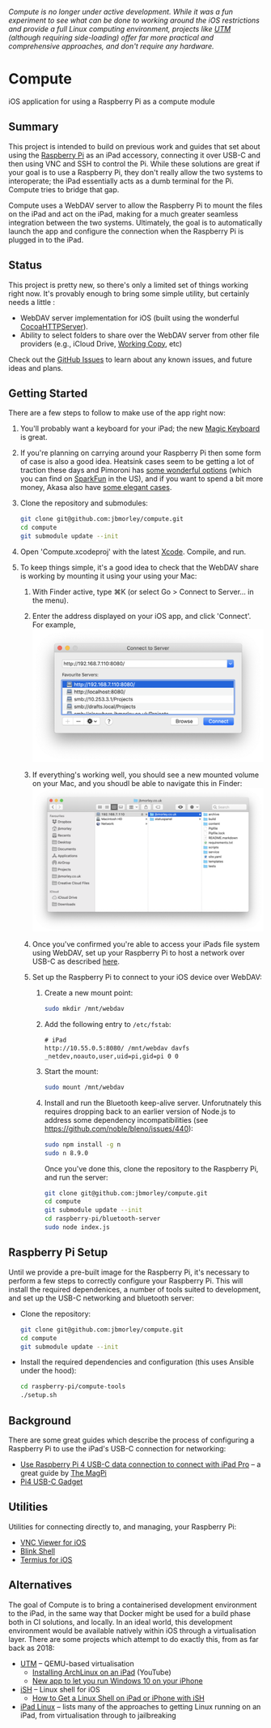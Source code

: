 _Compute is no longer under active development. While it was a fun experiment to see what can be done to working around the iOS restrictions and provide a full Linux computing environment, projects like [UTM](https://getutm.app) (although requiring side-loading) offer far more practical and comprehensive approaches, and don't require any hardware._

# Compute

iOS application for using a Raspberry Pi as a compute module

## Summary

This project is intended to build on previous work and guides that set about using the [Raspberry Pi](https://www.raspberrypi.org) as an iPad accessory, connecting it over USB-C and then using VNC and SSH to control the Pi. While these solutions are great if your goal is to use a Raspberry Pi, they don't really allow the two systems to interoperate; the iPad essentially acts as a dumb terminal for the Pi. Compute tries to bridge that gap.

Compute uses a WebDAV server to allow the Raspberry Pi to mount the files on the iPad and act on the iPad, making for a much greater seamless integration between the two systems. Ultimately, the goal is to automatically launch the app and configure the connection when the Raspberry Pi is plugged in to the iPad.

## Status

This project is pretty new, so there's only a limited set of things working right now. It's provably enough to bring some simple utility, but certainly needs a little :

- WebDAV server implementation for iOS (built using the wonderful [CocoaHTTPServer](https://github.com/robbiehanson/CocoaHTTPServer)).
- Ability to select folders to share over the WebDAV server from other file providers (e.g., iCloud Drive, [Working Copy](https://workingcopyapp.com), etc)

Check out the [GitHub Issues](https://github.com/jbmorley/compute/issues) to learn about any known issues, and future ideas and plans.

## Getting Started

There are a few steps to follow to make use of the app right now:

1. You'll probably want a keyboard for your iPad; the new [Magic Keyboard](https://www.apple.com/ipad-keyboards/) is great.

2. If you're planning on carrying around your Raspberry Pi then some form of case is also a good idea. Heatsink cases seem to be getting a lot of traction these days and Pimoroni has [some wonderful options](https://shop.pimoroni.com/products/aluminium-heatsink-case-for-raspberry-pi-4) (which you can find on [SparkFun](https://www.sparkfun.com/products/15896) in the US), and if you want to spend a bit more money, Akasa also have [some elegant cases](http://www.akasa.com.tw/update.php?tpl=product/product.list.tpl&type=Fanless%20Chassis&type_sub=Fanless%20Raspberry%20pi).

3. Clone the repository and submodules:

   ```bash
   git clone git@github.com:jbmorley/compute.git
   cd compute
   git submodule update --init
   ```

4. Open 'Compute.xcodeproj' with the latest [Xcode](https://developer.apple.com/xcode/). Compile, and run.

5. To keep things simple, it's a good idea to check that the WebDAV share is working by mounting it using your using your Mac:

   1. With Finder active, type ⌘K (or select Go > Connect to Server... in the menu).

   2. Enter the address displayed on your iOS app, and click 'Connect'. For example,
      ![](images/connect-to-server.png)
      
   3. If everything's working well, you should see a new mounted volume on your Mac, and you shoudl be able to navigate this in Finder:
      ![](images/finder.png)
      
   4. Once you've confirmed you're able to access your iPads file system using WebDAV, set up your Raspberry Pi to host a network over USB-C as described [here](https://magpi.raspberrypi.org/articles/connect-raspberry-pi-4-to-ipad-pro-with-a-usb-c-cable).

   5. Set up the Raspberry Pi to connect to your iOS device over WebDAV:

      1. Create a new mount point:

         ```bash
         sudo mkdir /mnt/webdav
         ```

      2. Add the following entry to `/etc/fstab`:

         ```
         # iPad
         http://10.55.0.5:8080/ /mnt/webdav davfs _netdev,noauto,user,uid=pi,gid=pi 0 0
         ```

      3. Start the mount:

         ```bash
         sudo mount /mnt/webdav
         ```
         
      4. Install and run the Bluetooth keep-alive server. Unforutnately this requires dropping back to an earlier version of Node.js to address some dependency incompatibilities (see https://github.com/noble/bleno/issues/440):
      
         ```bash
         sudo npm install -g n
         sudo n 8.9.0
         ```
      
         Once you've done this, clone the repository to the Raspberry Pi, and run the server:
      
         ```bash
         git clone git@github.com:jbmorley/compute.git
         cd compute
         git submodule update --init
         cd raspberry-pi/bluetooth-server
         sudo node index.js
         ```

## Raspberry Pi Setup

Until we provide a pre-built image for the Raspberry Pi, it's necessary to perform a few steps to correctly configure your Raspberry Pi. This will install the required dependenices, a number of tools suited to development, and set up the USB-C networking and bluetooth server:

- Clone the repository:

  ```bash
  git clone git@github.com:jbmorley/compute.git
  cd compute
  git submodule update --init
  ```

- Install the required dependencies and configuration (this uses Ansible under the hood):

  ```bash
  cd raspberry-pi/compute-tools
  ./setup.sh
  ```

## Background

There are some great guides which describe the process of configuring a Raspberry Pi to use the iPad's USB-C connection for networking:

- [Use Raspberry Pi 4 USB-C data connection to connect with iPad Pro](https://magpi.raspberrypi.org/articles/connect-raspberry-pi-4-to-ipad-pro-with-a-usb-c-cable) –  a great guide by [The MagPi](https://magpi.raspberrypi.org/)
- [Pi4 USB-C Gadget](https://www.hardill.me.uk/wordpress/2019/11/02/pi4-usb-c-gadget/)

## Utilities

Utilities for connecting directly to, and managing, your Raspberry Pi:

- [VNC Viewer for iOS](https://www.realvnc.com/en/connect/download/viewer/ios/)
- [Blink Shell](https://blink.sh)
- [Termius for iOS](https://termius.com/ios)

## Alternatives

The goal of Compute is to bring a containerised development environment to the iPad, in the same way that Docker might be used for a build phase both in CI solutions, and locally. In an ideal world, this development environment would be available natively within iOS through a virtualisation layer. There are some projects which attempt to do exactly this, from as far back as 2018:

* [UTM](https://getutm.app) – QEMU-based virtualisation
  * [Installing ArchLinux on an iPad](https://www.youtube.com/watch?app=desktop&v=fsDEei0XS94) (YouTube)
  * [New app to let you run Windows 10 on your iPhone](https://www.windowslatest.com/2020/02/22/iphone-ipad-windows-10/)
* [iSH](https://ish.app) – Linux shell for iOS
  * [How to Get a Linux Shell on iPad or iPhone with iSH](https://osxdaily.com/2018/12/11/ish-linux-shell-ios/)
* [iPad Linux](https://ipadlinux.org) – lists many of the approaches to getting Linux running on an iPad, from virtualisation through to jailbreaking

